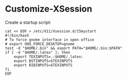 # Customize-XSession

Create a startup script:

    cat << EOF > /etc/X11/Xsession.d/15mystart
    #!/bin/bash
    # To force gnome interface in open office
    # export OOO_FORCE_DESKTOP=gnome
    test -d "$HOME/.bin" && export PATH="$HOME/.bin:$PATH"
    if [ -d "$HOME/.latex" ]; then
        export TEXINPUTS=.:$HOME/.latex:
        export BSTINPUTS=$TEXINPUTS
        export BIBINPUTS=$TEXINPUTS
    fi
    EOF
